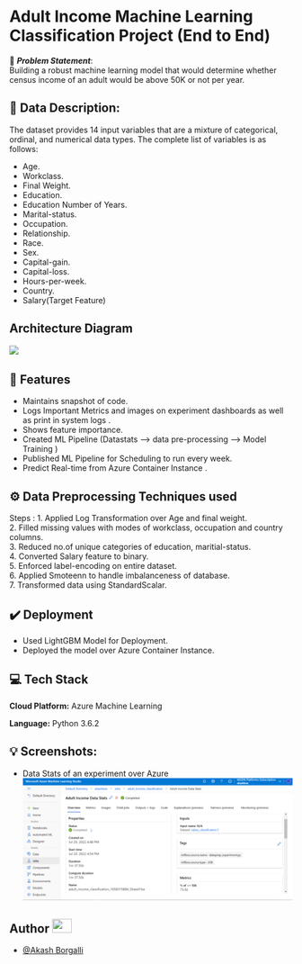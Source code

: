 # Adult Income Machine Learning Classification Project (End to End)


🚩 ***Problem Statement***: \
Building a robust machine learning model that would determine whether census income of an adult would be above 50K or not per year.




## 📜 Data Description:
The dataset provides 14 input variables that are a mixture of categorical, ordinal, and numerical data types. The complete list of variables is as follows:

- Age.
- Workclass.
- Final Weight.
- Education.
- Education Number of Years.
- Marital-status.
- Occupation.
- Relationship.
- Race.
- Sex.
- Capital-gain.
- Capital-loss.
- Hours-per-week.
- Country.
- Salary(Target Feature)
## Architecture Diagram

![](images/Architecture%20Diagram.jpg)
## 📝 Features

- Maintains snapshot of code.
- Logs Important Metrics and images on experiment dashboards as well as print in system logs .
- Shows feature importance.
- Created ML Pipeline (Datastats --> data pre-processing --> Model Training )
- Published ML Pipeline for Scheduling to run every week.
- Predict Real-time from Azure Container Instance .



## ⚙️ Data Preprocessing Techniques used
Steps : 1. Applied Log Transformation over Age and final weight.\
2. Filled missing values with modes of workclass, occupation and country columns.\
3. Reduced no.of unique categories of education, maritial-status.\
4. Converted Salary feature to binary.\
5. Enforced label-encoding on entire dataset.\
6. Applied Smoteenn to handle imbalanceness of database.\
7. Transformed data using StandardScalar.



## ✔️ Deployment
- Used LightGBM Model for Deployment.
- Deployed the model over Azure Container Instance.




## 💻 Tech Stack

**Cloud Platform:**  Azure Machine Learning 

**Language:** Python 3.6.2


## 💡 Screenshots:
- Data Stats of an experiment over Azure\
![](screenshots/Experiment%20DataStats.PNG)




## Author <img src="https://raw.githubusercontent.com/TheDudeThatCode/TheDudeThatCode/master/Assets/Developer.gif" width=35 height=25>

- [@Akash Borgalli](https://www.linkedin.com/in/akashborgalli/)

